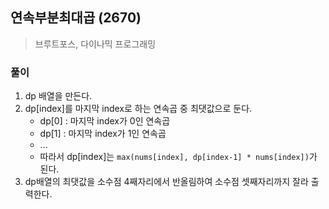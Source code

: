 ## 연속부분최대곱 (2670)

> 브루트포스, 다이나믹 프로그래밍

### 풀이

1. dp 배열을 만든다.
2. dp[index]를 마지막 index로 하는 연속곱 중 최댓값으로 둔다.
   - dp[0] : 마지막 index가 0인 연속곱
   - dp[1] : 마지막 index가 1인 연속곱
   - ...
   - 따라서 dp[index]는 `max(nums[index], dp[index-1] * nums[index])`가 된다.
3. dp배열의 최댓값을 소수점 4째자리에서 반올림하여 소수점 셋째자리까지 잘라 출력한다.
